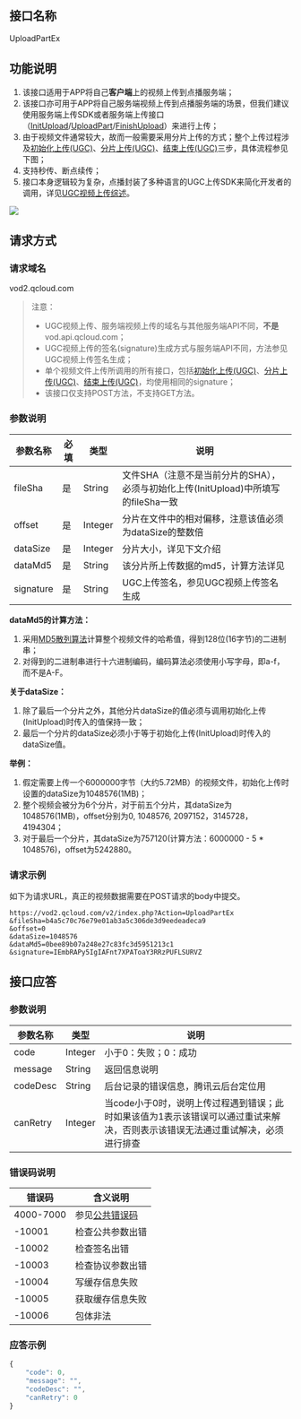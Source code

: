 ## 接口名称
UploadPartEx

## 功能说明
1. 该接口适用于APP将自己**客户端**上的视频上传到点播服务端；
1. 该接口亦可用于APP将自己服务端视频上传到点播服务端的场景，但我们建议使用服务端上传SDK或者服务端上传接口（[InitUpload](/document/product/266/7809)/[UploadPart](/document/product/266/7810)/[FinishUpload](/document/product/266/7811)）来进行上传；
1. 由于视频文件通常较大，故而一般需要采用分片上传的方式；整个上传过程涉及[初始化上传(UGC)](/document/product/266/7902)、[分片上传(UGC)](/document/product/266/7903)、[结束上传(UGC)](/document/product/266/7904)三步，具体流程参见下图；
1. 支持秒传、断点续传；
1. 接口本身逻辑较为复杂，点播封装了多种语言的UGC上传SDK来简化开发者的调用，详见[UGC视频上传综述](/document/product/266/7835)。

![](//mc.qcloudimg.com/static/img/2d025243b3a9c492a53e309f92f3a2c1/image.png)

## 请求方式

### 请求域名
vod2.qcloud.com

> 注意：
> - UGC视频上传、服务端视频上传的域名与其他服务端API不同，**不是**vod.api.qcloud.com；
> - UGC视频上传的签名(signature)生成方式与服务端API不同，方法参见UGC视频上传签名生成；
> - 单个视频文件上传所调用的所有接口，包括[初始化上传(UGC)](/document/product/266/7902)、[分片上传(UGC)](/document/product/266/7903)、[结束上传(UGC)](/document/product/266/7904)，均使用相同的signature；
> - 该接口仅支持POST方法，不支持GET方法。

### 参数说明
| 参数名称 | 必填 | 类型 | 说明 |
|---------|---------|---------|---------|
| fileSha | 是 | String | 文件SHA（注意不是当前分片的SHA），必须与初始化上传(InitUpload)中所填写的fileSha一致 |
| offset | 是 | Integer | 分片在文件中的相对偏移，注意该值必须为dataSize的整数倍 |
| dataSize | 是 | Integer | 分片大小，详见下文介绍 |
| dataMd5 | 是 | String | 该分片所上传数据的md5，计算方法详见 |
| signature | 是 | String | UGC上传签名，参见UGC视频上传签名生成 |

**dataMd5的计算方法：**

1. 采用[MD5散列算法](https://zh.wikipedia.org/wiki/MD5)计算整个视频文件的哈希值，得到128位(16字节)的二进制串；
1. 对得到的二进制串进行十六进制编码，编码算法必须使用小写字母，即a-f，而不是A-F。

**关于dataSize：**

1. 除了最后一个分片之外，其他分片dataSize的值必须与调用初始化上传(InitUpload)时传入的值保持一致；
1. 最后一个分片的dataSize必须小于等于初始化上传(InitUpload)时传入的dataSize值。

**举例：**

1. 假定需要上传一个6000000字节（大约5.72MB）的视频文件，初始化上传时设置的dataSize为1048576(1MB)；
1. 整个视频会被分为6个分片，对于前五个分片，其dataSize为1048576(1MB)，offset分别为0, 1048576, 2097152，3145728，4194304；
1. 对于最后一个分片，其dataSize为757120(计算方法：6000000 - 5 * 1048576)，offset为5242880。

### 请求示例
如下为请求URL，真正的视频数据需要在POST请求的body中提交。

```
https://vod2.qcloud.com/v2/index.php?Action=UploadPartEx
&fileSha=b4a5c70c76e79e01ab3a5c306de3d9eedeadeca9
&offset=0
&dataSize=1048576
&dataMd5=0bee89b07a248e27c83fc3d5951213c1
&signature=IEmbRAPy5IgIAFnt7XPAToaY3RRzPUFLSURVZ
```

## 接口应答

### 参数说明
| 参数名称 | 类型 | 说明 |
|---------|---------|---------|
| code | Integer | 小于0：失败；0：成功 |
| message | String | 返回信息说明 |
| codeDesc | String | 后台记录的错误信息，腾讯云后台定位用 |
| canRetry | Integer | 当code小于0时，说明上传过程遇到错误；此时如果该值为1表示该错误可以通过重试来解决，否则表示该错误无法通过重试解决，必须进行排查 |

### 错误码说明
| 错误码 | 含义说明|
|---------|---------|
| 4000-7000 | 参见[公共错误码](/document/product/266/7783)  |
| -10001 | 检查公共参数出错 |
| -10002 | 检查签名出错 |
| -10003 | 检查协议参数出错 |
| -10004 | 写缓存信息失败 |
| -10005 | 获取缓存信息失败|
| -10006 | 包体非法 |

### 应答示例

```javascript
{
    "code": 0,
    "message": "",
    "codeDesc": "",
    "canRetry": 0
}
```
